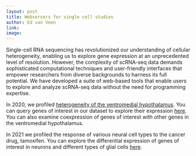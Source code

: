 ```yaml
---
layout: post
title: Webservers for single cell studies
author: Ed van Veen
link: 
image: 
---
```


Single-cell RNA sequencing has revolutionized our understanding of cellular heterogeneity, enabling us to explore gene expression at an unprecedented level of resolution. However, the complexity of scRNA-seq data demands sophisticated computational techniques and user-friendly interfaces that empower researchers from diverse backgrounds to harness its full potential. We have developed a suite of web-based tools that enable users to explore and analyze scRNA-seq data without the need for programming expertise. 


In 2020, we profiled [heterogeneity of the ventromedial hypothalamus](rdcu.be/b3xKk). You can query genes of interest in our dataset to explore their expression [here](https://correalab.shinyapps.io/natmetabshiny/). You can also examine coexpression of genes of interest with other genes in the ventromedial hypothalamus.

In 2021 we profiled the response of various neural cell types to the cancer drug, tamoxifen. You can explore the differential expression of genes of interest in neurons and different types of glial cells [here](https://correalab.shinyapps.io/tamoxifenshiny/). 